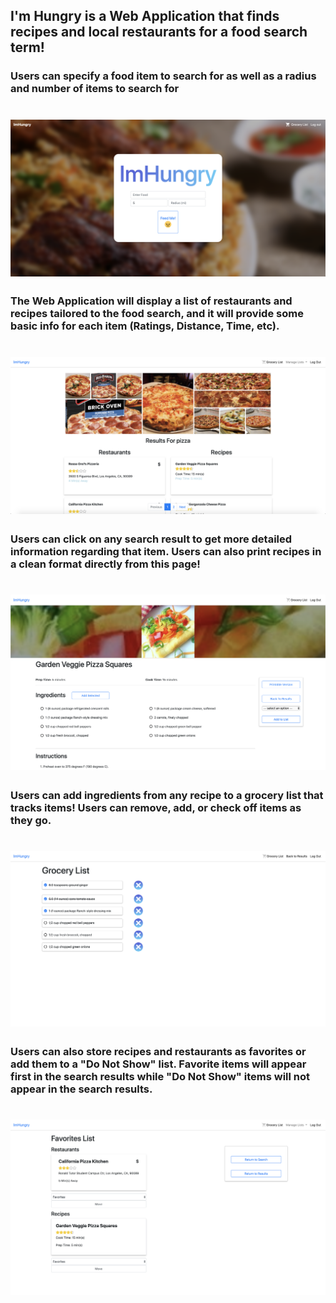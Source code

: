 ## I'm Hungry is a Web Application that finds recipes and local restaurants for a food search term!
### Users can specify a food item to search for as well as a radius and number of items to search for
# ![I'm Hungry](https://github.com/ctbuckley/ImHungry/blob/master/310-Documentation/search_page.png)

### The Web Application will display a list of restaurants and recipes tailored to the food search, and it will provide some basic info for each item (Ratings, Distance, Time, etc). 
# ![I'm Hungry](https://github.com/ctbuckley/ImHungry/blob/master/310-Documentation/search_results.png)


### Users can click on any search result to get more detailed information regarding that item. Users can also print recipes in a clean format directly from this page!
# ![I'm Hungry](https://github.com/ctbuckley/ImHungry/blob/master/310-Documentation/recipe_details.png)

### Users can add ingredients from any recipe to a grocery list that tracks items! Users can remove, add, or check off items as they go.
# ![I'm Hungry](https://github.com/ctbuckley/ImHungry/blob/master/310-Documentation/grocery_list.png)

### Users can also store recipes and restaurants as favorites or add them to a "Do Not Show" list. Favorite items will appear first in the search results while "Do Not Show" items will not appear in the search results.
# ![I'm Hungry](https://github.com/ctbuckley/ImHungry/blob/master/310-Documentation/favorites_list.png)
